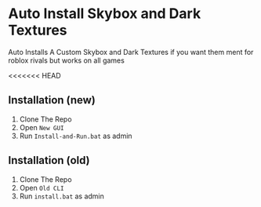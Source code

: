 # Auto Install Skybox and Dark Textures

Auto Installs A Custom Skybox and Dark Textures if you want them ment for roblox rivals but works on all games


<<<<<<< HEAD
## Installation (new)
1. Clone The Repo
2. Open `New GUI`
3. Run `Install-and-Run.bat` as admin 

## Installation (old)
1. Clone The Repo
2. Open `Old CLI`
3. Run `install.bat` as admin
